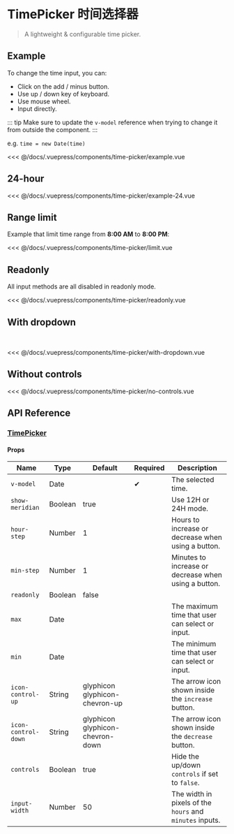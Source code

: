# TimePicker 时间选择器

> A lightweight & configurable time picker.

## Example

To change the time input, you can:

* Click on the add / minus button.
* Use up / down key of keyboard.
* Use mouse wheel.
* Input directly.

::: tip
Make sure to update the `v-model` reference when trying to change it from outside the component.
:::

e.g. `time = new Date(time)`

<time-picker-example/>

<<< @/docs/.vuepress/components/time-picker/example.vue

## 24-hour

<time-picker-example-24/>

<<< @/docs/.vuepress/components/time-picker/example-24.vue

## Range limit

Example that limit time range from **8:00 AM** to **8:00 PM**:

<time-picker-limit/>

<<< @/docs/.vuepress/components/time-picker/limit.vue

## Readonly

All input methods are all disabled in readonly mode.

<time-picker-readonly/>

<<< @/docs/.vuepress/components/time-picker/readonly.vue

## With dropdown

<br/>

<time-picker-with-dropdown/>

<<< @/docs/.vuepress/components/time-picker/with-dropdown.vue

## Without controls

<time-picker-no-controls/>

<<< @/docs/.vuepress/components/time-picker/no-controls.vue

## API Reference

### [TimePicker](https://github.com/uiv-lib/uiv/blob/1.x/src/components/timepicker/TimePicker.vue)

#### Props

Name                | Type       | Default                          | Required | Description
------------------- | ---------- | -------------------------------- | -------- | -----------------------
`v-model`           | Date       |                                  | &#10004; | The selected time.
`show-meridian`     | Boolean    | true                             |          | Use 12H or 24H mode.
`hour-step`         | Number     | 1                                |          | Hours to increase or decrease when using a button.
`min-step`          | Number     | 1                                |          | Minutes to increase or decrease when using a button.
`readonly`          | Boolean    | false                            |          |
`max`               | Date       |                                  |          | The maximum time that user can select or input.
`min`               | Date       |                                  |          | The minimum time that user can select or input.
`icon-control-up`   | String     | glyphicon glyphicon-chevron-up   |          | The arrow icon shown inside the `increase` button.
`icon-control-down` | String     | glyphicon glyphicon-chevron-down |          | The arrow icon shown inside the `decrease` button.
`controls`          | Boolean    | true                             |          | Hide the up/down `controls` if set to `false`.
`input-width`       | Number     | 50                               |          | The width in pixels of the `hours` and `minutes` inputs.

